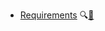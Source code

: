 * [Requirements](./requirements/)
  <trigger for="pop:requirements-preview">:mag:</trigger>[:scroll:](requirements/print.html)

<popover id="pop:requirements-preview" title="Requirements :mag:" placement="right">
  <div slot="content">
    <include src="preview.md" />
  </div>
</popover>
